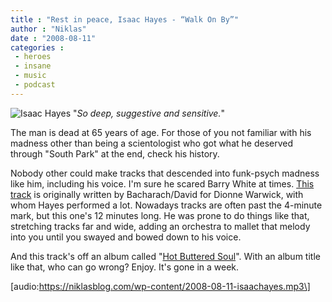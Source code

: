 ```yaml
---
title : "Rest in peace, Isaac Hayes - “Walk On By”"
author : "Niklas"
date : "2008-08-11"
categories : 
 - heroes
 - insane
 - music
 - podcast
---
```


![Isaac Hayes](http://farm1.static.flickr.com/129/405012441_3befdfcc02.jpg) "_So deep, suggestive and sensitive._"

The man is dead at 65 years of age. For those of you not familiar with his madness other than being a scientologist who got what he deserved through "South Park" at the end, check his history.

Nobody other could make tracks that descended into funk-psych madness like him, including his voice. I'm sure he scared Barry White at times. [This track](http://en.wikipedia.org/wiki/Walk_on_By) is originally written by Bacharach/David for Dionne Warwick, with whom Hayes performed a lot. Nowadays tracks are often past the 4-minute mark, but this one's 12 minutes long. He was prone to do things like that, stretching tracks far and wide, adding an orchestra to mallet that melody into you until you swayed and bowed down to his voice.

And this track's off an album called "[Hot Buttered Soul](http://en.wikipedia.org/wiki/Hot_Buttered_Soul)". With an album title like that, who can go wrong? Enjoy. It's gone in a week.

\[audio:https://niklasblog.com/wp-content/2008-08-11-isaachayes.mp3\]
